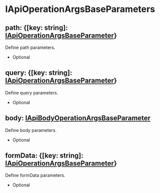 # IApiOperationArgsBaseParameters

## path: {[key: string]: [IApiOperationArgsBaseParameter](./i-api-operation-args-base-parameter.md)}
Define path parameters.
- Optional

## query: {[key: string]: [IApiOperationArgsBaseParameter](./i-api-operation-args-base-parameter.md)}
Define query parameters.
- Optional

## body: [IApiBodyOperationArgsBaseParameter](./i-api-body-operation-args-base-parameter.md)
Define body parameters.
- Optional

## formData: {[key: string]: [IApiOperationArgsBaseParameter](./i-api-operation-args-base-parameter.md)}
Define formData parameters.
- Optional
